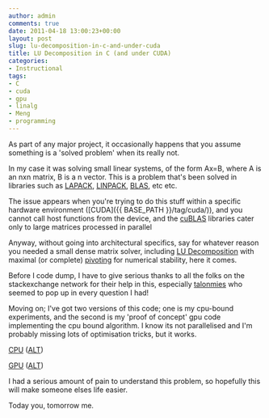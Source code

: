 ```yaml
---
author: admin
comments: true
date: 2011-04-18 13:00:23+00:00
layout: post
slug: lu-decomposition-in-c-and-under-cuda
title: LU Decomposition in C (and under CUDA)
categories:
- Instructional
tags:
- C
- cuda
- gpu
- linalg
- Meng
- programming
---
```


As part of any major project, it occasionally happens that you assume something is a 'solved problem' when its really not.

In my case it was solving small linear systems, of the form Ax=B, where A is an nxn matrix, B is a n vector. This is a problem that's been solved in libraries such as [LAPACK](http://www.netlib.org/lapack/), [LINPACK](http://www.netlib.org/linpack/), [BLAS](http://www.netlib.org/blas/), etc etc.

The issue appears when you're trying to do this stuff within a specific hardware environment ([CUDA]({{ BASE_PATH }}/tag/cuda/)), and you cannot call host functions from the device, and the [cuBLAS](http://www.gsic.titech.ac.jp/~ccwww/tebiki/tesla_e/tesla5_e.html) libraries cater only to large matrices processed in parallel

Anyway, without going into architectural specifics, say for whatever reason you needed a small dense matrix solver, including [LU Decomposition](http://en.wikipedia.org/wiki/LU_decomposition) with maximal (or complete) [pivoting](http://en.wikipedia.org/wiki/Pivot_element#Partial_and_complete_pivoting) for numerical stability, here it comes.

Before I code dump, I have to give serious thanks to all the folks on the stackexchange network for their help in this, especially [talonmies](http://stackoverflow.com/users/681865/talonmies) who seemed to pop up in every question I had!

Moving on; I've got two versions of this code; one is my cpu-bound experiments, and the second is my 'proof of concept' gpu code implementing the cpu bound algorithm. I know its not parallelised and I'm probably missing lots of optimisation tricks, but it works.

[CPU](http://paste.ubuntu.com/595501/) ([ALT](http://pastebin.com/Kz8CKZS7))

[GPU](http://paste.ubuntu.com/615403/) ([ALT](http://pastebin.com/jEvJDmdt))

I had a serious amount of pain to understand this problem, so hopefully this will make someone elses life easier.

Today you, tomorrow me.
